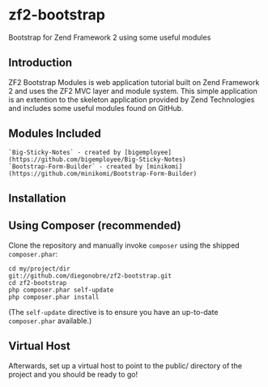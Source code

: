 zf2-bootstrap
=============

Bootstrap for Zend Framework 2 using some useful modules

Introduction
------------
ZF2 Bootstrap Modules is web application tutorial built on Zend Framework 2 and uses
the ZF2 MVC layer and module system. This simple application is an extention to
the skeleton application provided by Zend Technologies and includes some useful
modules found on GitHub.

Modules Included
----------------
	`Big-Sticky-Notes` - created by [bigemployee](https://github.com/bigemployee/Big-Sticky-Notes)
	`Bootstrap-Form-Builder` - created by [minikomi](https://github.com/minikomi/Bootstrap-Form-Builder)

Installation
------------

Using Composer (recommended)
----------------------------
Clone the repository and manually invoke `composer` using the shipped
`composer.phar`:

    cd my/project/dir
    git://github.com/diegonobre/zf2-bootstrap.git
    cd zf2-bootstrap
    php composer.phar self-update
    php composer.phar install

(The `self-update` directive is to ensure you have an up-to-date `composer.phar`
available.)

Virtual Host
------------
Afterwards, set up a virtual host to point to the public/ directory of the
project and you should be ready to go!
